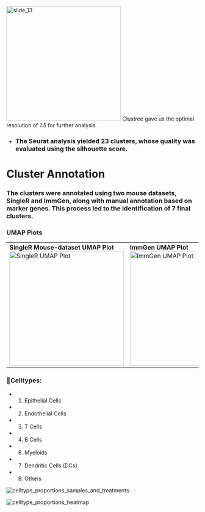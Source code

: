 <img src="https://github.com/user-attachments/assets/19ebab73-174e-469f-b5d2-0e110dbf6d6c" alt="slide_13" width="300">  Clustree gave us the optimal resolution of *1.5* for further analysis



- ### The Seurat analysis yielded 23 clusters, whose quality was evaluated using the silhouette score.










# Cluster Annotation
### The clusters were annotated using two mouse datasets, SingleR and ImmGen, along with manual annotation based on marker genes. This process led to the identification of 7 final clusters.
### UMAP Plots  

<table>
  <tr>
    <td>
      <strong>SingleR Mouse-dataset UMAP Plot</strong><br>
      <img src="https://github.com/user-attachments/assets/ad7c0b6d-1d3d-4e32-84fc-174d567d2b95" alt="SingleR UMAP Plot" width="300">
    </td>
    <td>
      <strong>ImmGen UMAP Plot</strong><br>
      <img src="https://github.com/user-attachments/assets/69e32d15-4510-4d78-ae35-6797299fc669" alt="ImmGen UMAP Plot" width="300">
    </td>
  </tr>
</table>



### 🌟Celltypes:



- 1. Epithelial Cells
- 2. Endothelial Cells
- 3. T Cells
- 4. B Cells
- 6. Myeloids
- 7. Dendritic Cells (DCs)
- 8. Others





![celltype_proportions_samples_and_treatments](https://github.com/user-attachments/assets/a3ceb6c1-4def-438e-9590-3cc7faafae68)




![celltype_proportions_heatmap](https://github.com/user-attachments/assets/7a8e7c40-893b-4ab2-839a-640bf2534ce6)
